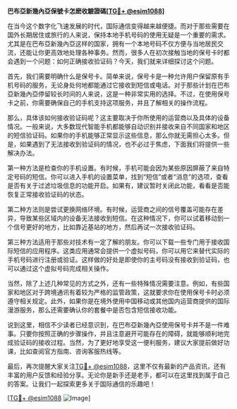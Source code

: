 **巴布亞新幾內亞保號卡怎麽收驗證碼[[TG💪+ @esim1088](https://t.me/s/esim1088)]**

在当今这个数字化飞速发展的时代，国际通信变得越来越便捷。而对于那些需要在国外长期居住或旅行的人来说，保持本地手机号码的使用无疑是一个重要的需求。尤其是在巴布亞新幾內亞这样的国家，拥有一个本地号码不仅方便与当地居民交流，还能让你更高效地处理各种事务。然而，很多人在初次接触当地的保号卡时都会遇到一个问题：如何正确接收验证码？今天，我们就来详细探讨这个问题。

首先，我们需要明确什么是保号卡。简单来说，保号卡是一种允许用户保留原有手机号码的服务，无论身处何地都能通过它接收到短信或电话。对于那些计划在巴布亞新幾內亞停留较长时间的人来说，这是一种非常实用的选择。不过，在使用保号卡之前，你需要确保自己的手机支持这项服务，并且了解相关的操作流程。

那么，具体该如何接收验证码呢？这主要取决于你所使用的运营商以及具体的设备情况。一般来说，大多数现代智能手机都能够自动识别并接收来自不同国家和地区的短信验证码。如果你的手机能够正常显示这些信息，那么你就无需担心太多。但是，如果遇到了无法接收到验证码的情况，也不必过于焦虑，下面我们将提供一些解决办法。

第一种方法是检查你的手机设置。有时候，手机可能会因为某些原因屏蔽了来自特定号码的短信。你可以进入手机的设置菜单，找到“短信”或者“消息”的选项，查看是否有关于过滤垃圾信息的功能开启。如果有，建议暂时关闭此功能，看看是否能恢复正常接收验证码的状态。

第二种方法则是尝试更换网络环境。有时候，运营商之间的信号覆盖可能存在差异，导致某些区域内的设备无法接收到短信。在这种情况下，你可以试着移动到一个信号更好的地方，比如靠近基站的地方，然后再试一次接收验证码。

第三种方法适用于那些对技术有一定了解的朋友。你可以下载一些专门用于接收国际短信的应用程序。这类应用通常会提供一个虚拟号码，你可以用它来替代实际的手机号码进行注册或验证。这样做的好处是即使你的主号码没有接收到验证码，也可以通过这个虚拟号码完成相关操作。

当然，除了上述几种常见的方式之外，还有一些特殊情况需要注意。例如，有些国家和地区对于跨境通讯有着较为严格的监管政策，这就要求你在使用保号卡时必须遵守相关规定。此外，如果你是在境外使用中国移动或其他国内运营商提供的国际漫游服务，那么还需要确认你的套餐中是否包含短信接收功能。

说到这里，相信不少读者已经意识到，在巴布亞新幾內亞使用保号卡并不是一件难事。只要你按照正确的步骤操作，并且注意避开可能存在的障碍，就能够顺利地完成验证码的接收过程。当然，为了更好地享受这一便利服务，建议大家提前做好功课，比如查阅官方指南、咨询客服热线等。

最后，再次提醒大家关注[TG💪+ @esim1088](https://t.me/s/esim1088)，这里不仅有最新的产品资讯，还有丰富的用户反馈和经验分享。无论你是新手还是老手，都可以在这里找到属于自己的答案。让我们一起探索更多关于国际通信的乐趣吧！

[[TG💪+ @esim1088](https://t.me/s/esim1088) ![Image](https://i.postimg.cc/4NQfJmqS/Snipaste-2025-05-13-00-14-12.png)]